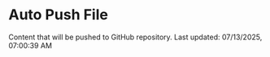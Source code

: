 # Auto Push File

Content that will be pushed to GitHub repository.
Last updated: 07/13/2025, 07:00:39 AM